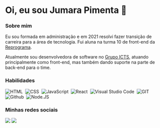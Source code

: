 # Oi, eu sou **Jumara Pimenta** 👋

### Sobre mim

<p>
  Eu sou formada em administração e em 2021 resolvi fazer transição de carreira para a área de tecnologia. Fui aluna na turma 10 de front-end da <a href="https://reprograma.com.br/">Reprograma</a>.
<p>
  Atualmente sou desenvolvedora de software no <a href="https://www.grupoicts.com.br/"> Grupo ICTS</a>, atuando principalmente como front-end, mas também dando suporte na parte de back-end para o time.
  
  ### Habilidades
  
  ![HTML](https://img.shields.io/badge/-HTML-05122A??style=for-the-badge&logo=html5)&nbsp;
  ![CSS](https://img.shields.io/badge/-CSS-05122A??style=for-the-badge&logo=CSS3&logoColor=1572B6)&nbsp;
  ![JavaScript](https://img.shields.io/badge/-JAVASCRIPT-05122A??style=for-the-badge&logo=javascript)&nbsp;
  ![React](https://img.shields.io/badge/-React-05122A??style=for-the-badge&logo=react)&nbsp;
  ![Visual Studio Code](https://img.shields.io/badge/-Visual%20Studio%20Code-05122A??style=for-the-badge&logo=visual-studio-code&logoColor=007ACC)&nbsp;
  ![GIT](https://img.shields.io/badge/-GIT-05122A??style=for-the-badge&logo=git)&nbsp;
  ![Github](https://img.shields.io/badge/-Github-05122A??style=for-the-badge&logo=github)&nbsp;
  ![Node.JS](https://img.shields.io/badge/-Node.js-05122A??style=for-the-badge&logo=node.js)&nbsp;

  
  ### Minhas redes sociais
  
  <a href="https://www.linkedin.com/in/jumara-souza-pimenta/"><img src="https://img.shields.io/badge/-Jumara_Pimenta-0077B5?style=for-the-badge&logo=Linkedin&logoColor=white"/></a>
  <a href="https://instagram.com/jumarapimenta?igshid=p9k7y7mqlfl8/"><img src="https://img.shields.io/badge/-@jumarapimenta-E4405F?style=for-the-badge&logo=Instagram&logoColor=white"/></a>

<!--
**jumara-pimenta/Jumara-pimenta** is a ✨ _special_ ✨ repository because its `README.md` (this file) appears on your GitHub profile.



